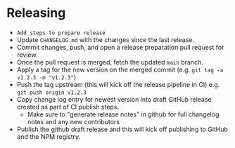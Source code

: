 # Releasing

- `Add steps to prepare release`
- Update `CHANGELOG.md` with the changes since the last release.
- Commit changes, push, and open a release preparation pull request for review.
- Once the pull request is merged, fetch the updated `main` branch.
- Apply a tag for the new version on the merged commit (e.g. `git tag -a v1.2.3 -m "v1.2.3"`)
- Push the tag upstream (this will kick off the release pipeline in CI) e.g. `git push origin v1.2.3`
- Copy change log entry for newest version into draft GitHub release created as part of CI publish steps.
  - Make sure to "generate release notes" in github for full changelog notes and any new contributors
- Publish the github draft release and this will kick off publishing to GitHub and the NPM registry.